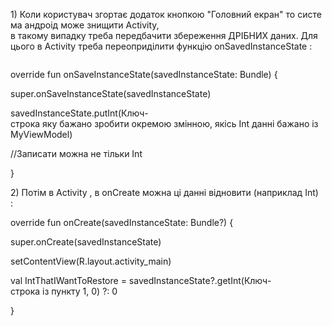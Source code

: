 1) Коли користувач згортає додаток кнопкою "Головний екран" то система андроід може знищити Activity, в такому випадку треба передбачити збереження ДРІБНИХ даних. Для цього в Activity треба переоприділити функцію onSavedInstanceState : 


```kotlin
```
override fun onSaveInstanceState(savedInstanceState: Bundle) { 

super.onSaveInstanceState(savedInstanceState) 

savedInstanceState.putInt(Ключ-строка яку бажано зробити окремою змінною, якісь Int данні бажано із MyViewModel) 

//Записати можна не тільки Int 

} 

2) Потім в Activity , в onCreate можна ці данні відновити (наприклад Int) : 

override fun onCreate(savedInstanceState: Bundle?) { 

super.onCreate(savedInstanceState) 

setContentView(R.layout.activity_main) 

val IntThatIWantToRestore = savedInstanceState?.getInt(Ключ-строка із пункту 1, 0) ?: 0 

}